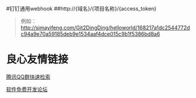 #钉钉通用webhook
##http://{域名}/{项目名称}/{access_token}
> 例如：http://simayifeng.com/Git2DingDing/helloworld/168217a1dc2544772dc94a9e70a59185deb9e1534aaf4dce015c9b1f5386bd8a6 




 # 良心友情链接

[腾讯QQ群快速检索](http://u.720life.cn/s/8cf73f7c)

[软件免费开发论坛](http://u.720life.cn/s/bbb01dc0)